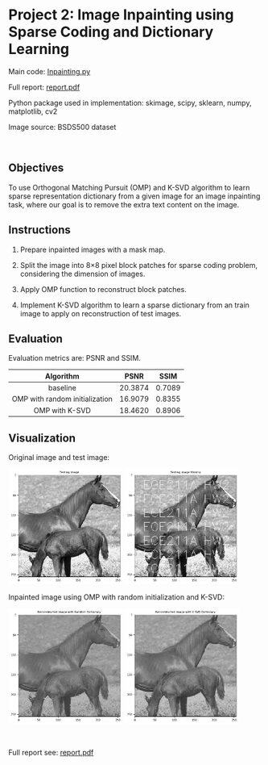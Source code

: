 # Project 2: Image Inpainting using Sparse Coding and Dictionary Learning

Main code: [Inpainting.py](Inpainting.py)

Full report: [report.pdf](HW2_report.pdf)

Python package used in implementation: skimage, scipy, sklearn, numpy, matplotlib, cv2

Image source: BSDS500 dataset

<br>

## Objectives

To use Orthogonal Matching Pursuit (OMP) and K-SVD algorithm to learn sparse representation dictionary from a given image for an image inpainting task, where our goal is to remove the extra text content on the image.

## Instructions

1. Prepare inpainted images with a mask map.

2. Split the image into 8×8 pixel block patches for sparse coding problem, considering the dimension of images.

3. Apply OMP function to reconstruct block patches.

4. Implement K-SVD algorithm to learn a sparse dictionary from an train image to apply on reconstruction of test images.

## Evaluation

Evaluation metrics are: PSNR and SSIM.

| Algorithm | PSNR | SSIM |
|:---------:|:----:|:----:|
|baseline|20.3874|0.7089|
|OMP with random initialization|16.9079|0.8355|
|OMP with K-SVD|18.4620|0.8906|

## Visualization

Original image and test image:

<img src="img/test.jpg" width="45%"> <img src="img/test_missing.jpg" width="45%">

Inpainted image using OMP with random initialization and K-SVD:

<img src="img/recon_random.jpg" width="45%"> <img src="img/recon_ksvd.jpg" width="45%">

<br>

Full report see: [report.pdf](HW2_report.pdf)
